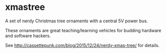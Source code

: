 # xmastree

A set of nerdy Christmas tree ornaments with a central 5V power bus.

These ornaments are great teaching/learning vehicles for budding hardware and software hackers.

See http://cassettepunk.com/blog/2015/12/24/nerdy-xmas-tree/ for details.
